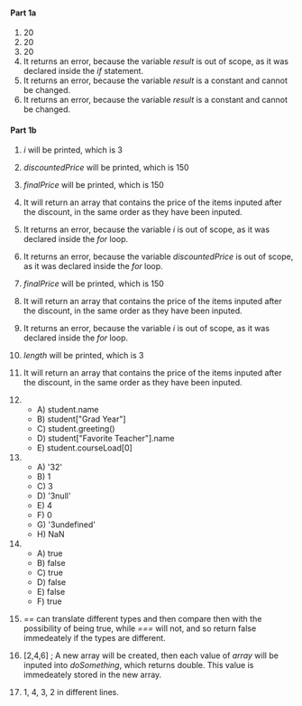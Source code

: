 #### Part 1a

1. 20
2. 20
3. 20
4. It returns an error, because the variable *result* is out of scope, as it was declared inside the *if* statement.
5. It returns an error, because the variable *result* is a constant and cannot be changed.
6. It returns an error, because the variable *result* is a constant and cannot be changed.

#### Part 1b

1. *i* will be printed, which is 3
2. *discountedPrice* will be printed, which is 150
3. *finalPrice* will be printed, which is 150
4. It will return an array that contains the price of the items inputed after the discount, in the same order as they have been inputed.
5. It returns an error, because the variable *i* is out of scope, as it was declared inside the *for* loop.
6. It returns an error, because the variable *discountedPrice* is out of scope, as it was declared inside the *for* loop.
7. *finalPrice* will be printed, which is 150
8. It will return an array that contains the price of the items inputed after the discount, in the same order as they have been inputed.
9. It returns an error, because the variable *i* is out of scope, as it was declared inside the *for* loop.
10. *length* will be printed, which is 3
11. It will return an array that contains the price of the items inputed after the discount, in the same order as they have been inputed.
12. - A) student.name
    - B) student["Grad Year"]
    - C) student.greeting()
    - D) student["Favorite Teacher"].name
    - E) student.courseLoad[0]
13. - A) '32'
    - B) 1
    - C) 3
    - D) '3null'
    - E) 4
    - F) 0
    - G) '3undefined'
    - H) NaN
14. - A) true
    - B) false
    - C) true
    - D) false
    - E) false
    - F) true
15. *==* can translate different types and then compare then with the possibility of being true, while *===* will not, and so return false immedeately if the types are different.

17. [2,4,6] ; A new array will be created, then each value of *array* will be inputed into *doSomething*, which returns double. This value is immedeately stored in the new array.  

19. 1, 4, 3, 2 in different lines.
